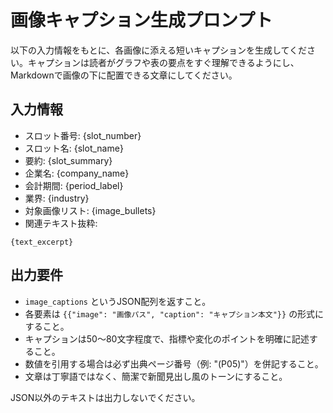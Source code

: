 ﻿# 画像キャプション生成プロンプト

以下の入力情報をもとに、各画像に添える短いキャプションを生成してください。キャプションは読者がグラフや表の要点をすぐ理解できるようにし、Markdownで画像の下に配置できる文章にしてください。

## 入力情報
- スロット番号: {slot_number}
- スロット名: {slot_name}
- 要約: {slot_summary}
- 企業名: {company_name}
- 会計期間: {period_label}
- 業界: {industry}
- 対象画像リスト:
{image_bullets}
- 関連テキスト抜粋:
```
{text_excerpt}
```

## 出力要件
- `image_captions` というJSON配列を返すこと。
- 各要素は `{{"image": "画像パス", "caption": "キャプション本文"}}` の形式にすること。
- キャプションは50〜80文字程度で、指標や変化のポイントを明確に記述すること。
- 数値を引用する場合は必ず出典ページ番号（例: "(P05)"）を併記すること。
- 文章は丁寧語ではなく、簡潔で新聞見出し風のトーンにすること。

JSON以外のテキストは出力しないでください。
